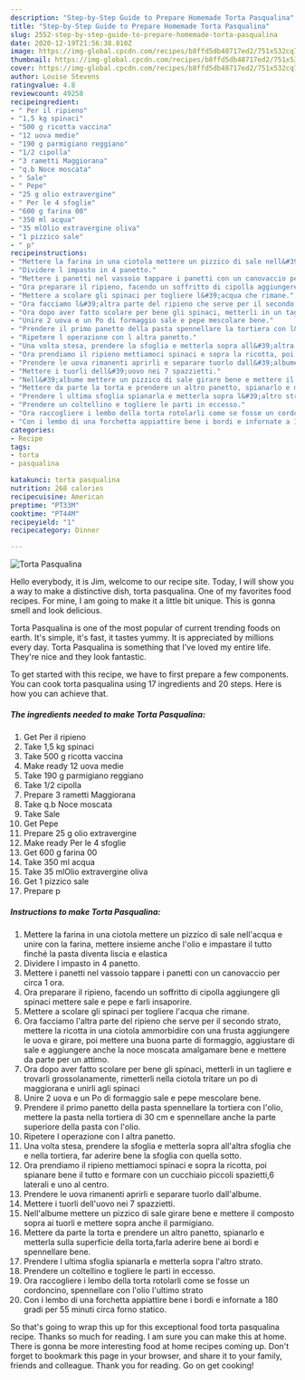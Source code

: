 ```yaml
---
description: "Step-by-Step Guide to Prepare Homemade Torta Pasqualina"
title: "Step-by-Step Guide to Prepare Homemade Torta Pasqualina"
slug: 2552-step-by-step-guide-to-prepare-homemade-torta-pasqualina
date: 2020-12-19T21:56:38.810Z
image: https://img-global.cpcdn.com/recipes/b8ffd5db48717ed2/751x532cq70/torta-pasqualina-recipe-main-photo.jpg
thumbnail: https://img-global.cpcdn.com/recipes/b8ffd5db48717ed2/751x532cq70/torta-pasqualina-recipe-main-photo.jpg
cover: https://img-global.cpcdn.com/recipes/b8ffd5db48717ed2/751x532cq70/torta-pasqualina-recipe-main-photo.jpg
author: Louise Stevens
ratingvalue: 4.8
reviewcount: 49258
recipeingredient:
- " Per il ripieno"
- "1,5 kg spinaci"
- "500 g ricotta vaccina"
- "12 uova medie"
- "190 g parmigiano reggiano"
- "1/2 cipolla"
- "3 rametti Maggiorana"
- "q.b Noce moscata"
- " Sale"
- " Pepe"
- "25 g olio extravergine"
- " Per le 4 sfoglie"
- "600 g farina 00"
- "350 ml acqua"
- "35 mlOlio extravergine oliva"
- "1 pizzico sale"
- " p"
recipeinstructions:
- "Mettere la farina in una ciotola mettere un pizzico di sale nell&#39;acqua e unire con la farina, mettere insieme anche l&#39;olio e impastare il tutto finché la pasta diventa liscia e elastica"
- "Dividere l impasto in 4 panetto."
- "Mettere i panetti nel vassoio tappare i panetti con un canovaccio per circa 1 ora."
- "Ora preparare il ripieno, facendo un soffritto di cipolla aggiungere gli spinaci mettere sale e pepe e farli insaporire."
- "Mettere a scolare gli spinaci per togliere l&#39;acqua che rimane."
- "Ora facciamo l&#39;altra parte del ripieno che serve per il secondo strato, mettere la ricotta in una ciotola ammorbidire con una frusta aggiungere le uova e girare, poi mettere una buona parte di formaggio, aggiustare di sale e aggiungere anche la noce moscata amalgamare bene e mettere da parte per un attimo."
- "Ora dopo aver fatto scolare per bene gli spinaci, metterli in un tagliere e trovarli grossolanamente, rimetterli nella ciotola tritare un po di maggiorana e unirli agli spinaci"
- "Unire 2 uova e un Po di formaggio sale e pepe mescolare bene."
- "Prendere il primo panetto della pasta spennellare la tortiera con l&#39;olio, mettere la pasta nella tortiera di 30 cm e spennellare anche la parte superiore della pasta con l&#39;olio."
- "Ripetere l operazione con l altra panetto."
- "Una volta stesa, prendere la sfoglia e metterla sopra all&#39;altra sfoglia che e nella tortiera, far aderire bene la sfoglia con quella sotto."
- "Ora prendiamo il ripieno mettiamoci spinaci e sopra la ricotta, poi spianare bene il tutto e formare con un cucchiaio piccoli spazietti,6 laterali e uno al centro."
- "Prendere le uova rimanenti aprirli e separare tuorlo dall&#39;albume."
- "Mettere i tuorli dell&#39;uovo nei 7 spazzietti."
- "Nell&#39;albume mettere un pizzico di sale girare bene e mettere il composto sopra ai tuorli e mettere sopra anche il parmigiano."
- "Mettere da parte la torta e prendere un altro panetto, spianarlo e metterla sulla superficie della torta,farla aderire bene ai bordi e spennellare bene."
- "Prendere l ultima sfoglia spianarla e metterla sopra l&#39;altro strato."
- "Prendere un coltellino e togliere le parti in eccesso."
- "Ora raccogliere i lembo della torta rotolarli come se fosse un cordoncino, spennellare con l&#39;olio l&#39;ultimo strato"
- "Con i lembo di una forchetta appiattire bene i bordi e infornate a 180 gradi per 55 minuti circa forno statico."
categories:
- Recipe
tags:
- torta
- pasqualina

katakunci: torta pasqualina 
nutrition: 268 calories
recipecuisine: American
preptime: "PT33M"
cooktime: "PT44M"
recipeyield: "1"
recipecategory: Dinner

---
```



![Torta Pasqualina](https://img-global.cpcdn.com/recipes/b8ffd5db48717ed2/751x532cq70/torta-pasqualina-recipe-main-photo.jpg)

Hello everybody, it is Jim, welcome to our recipe site. Today, I will show you a way to make a distinctive dish, torta pasqualina. One of my favorites food recipes. For mine, I am going to make it a little bit unique. This is gonna smell and look delicious.

Torta Pasqualina is one of the most popular of current trending foods on earth. It's simple, it's fast, it tastes yummy. It is appreciated by millions every day. Torta Pasqualina is something that I've loved my entire life. They're nice and they look fantastic.




To get started with this recipe, we have to first prepare a few components. You can cook torta pasqualina using 17 ingredients and 20 steps. Here is how you can achieve that.

<!--inarticleads1-->

##### The ingredients needed to make Torta Pasqualina:

1. Get  Per il ripieno
1. Take 1,5 kg spinaci
1. Take 500 g ricotta vaccina
1. Make ready 12 uova medie
1. Take 190 g parmigiano reggiano
1. Take 1/2 cipolla
1. Prepare 3 rametti Maggiorana
1. Take q.b Noce moscata
1. Take  Sale
1. Get  Pepe
1. Prepare 25 g olio extravergine
1. Make ready  Per le 4 sfoglie
1. Get 600 g farina 00
1. Take 350 ml acqua
1. Take 35 mlOlio extravergine oliva
1. Get 1 pizzico sale
1. Prepare  p




<!--inarticleads2-->

##### Instructions to make Torta Pasqualina:

1. Mettere la farina in una ciotola mettere un pizzico di sale nell&#39;acqua e unire con la farina, mettere insieme anche l&#39;olio e impastare il tutto finché la pasta diventa liscia e elastica
1. Dividere l impasto in 4 panetto.
1. Mettere i panetti nel vassoio tappare i panetti con un canovaccio per circa 1 ora.
1. Ora preparare il ripieno, facendo un soffritto di cipolla aggiungere gli spinaci mettere sale e pepe e farli insaporire.
1. Mettere a scolare gli spinaci per togliere l&#39;acqua che rimane.
1. Ora facciamo l&#39;altra parte del ripieno che serve per il secondo strato, mettere la ricotta in una ciotola ammorbidire con una frusta aggiungere le uova e girare, poi mettere una buona parte di formaggio, aggiustare di sale e aggiungere anche la noce moscata amalgamare bene e mettere da parte per un attimo.
1. Ora dopo aver fatto scolare per bene gli spinaci, metterli in un tagliere e trovarli grossolanamente, rimetterli nella ciotola tritare un po di maggiorana e unirli agli spinaci
1. Unire 2 uova e un Po di formaggio sale e pepe mescolare bene.
1. Prendere il primo panetto della pasta spennellare la tortiera con l&#39;olio, mettere la pasta nella tortiera di 30 cm e spennellare anche la parte superiore della pasta con l&#39;olio.
1. Ripetere l operazione con l altra panetto.
1. Una volta stesa, prendere la sfoglia e metterla sopra all&#39;altra sfoglia che e nella tortiera, far aderire bene la sfoglia con quella sotto.
1. Ora prendiamo il ripieno mettiamoci spinaci e sopra la ricotta, poi spianare bene il tutto e formare con un cucchiaio piccoli spazietti,6 laterali e uno al centro.
1. Prendere le uova rimanenti aprirli e separare tuorlo dall&#39;albume.
1. Mettere i tuorli dell&#39;uovo nei 7 spazzietti.
1. Nell&#39;albume mettere un pizzico di sale girare bene e mettere il composto sopra ai tuorli e mettere sopra anche il parmigiano.
1. Mettere da parte la torta e prendere un altro panetto, spianarlo e metterla sulla superficie della torta,farla aderire bene ai bordi e spennellare bene.
1. Prendere l ultima sfoglia spianarla e metterla sopra l&#39;altro strato.
1. Prendere un coltellino e togliere le parti in eccesso.
1. Ora raccogliere i lembo della torta rotolarli come se fosse un cordoncino, spennellare con l&#39;olio l&#39;ultimo strato
1. Con i lembo di una forchetta appiattire bene i bordi e infornate a 180 gradi per 55 minuti circa forno statico.




So that's going to wrap this up for this exceptional food torta pasqualina recipe. Thanks so much for reading. I am sure you can make this at home. There is gonna be more interesting food at home recipes coming up. Don't forget to bookmark this page in your browser, and share it to your family, friends and colleague. Thank you for reading. Go on get cooking!
